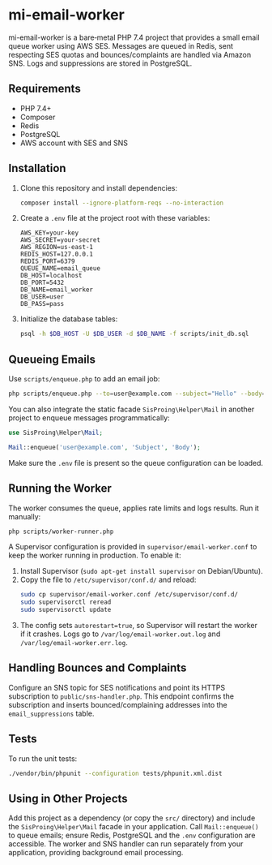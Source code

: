 # mi-email-worker

mi-email-worker is a bare‑metal PHP 7.4 project that provides a small email queue worker using AWS SES. Messages are queued in Redis, sent respecting SES quotas and bounces/complaints are handled via Amazon SNS. Logs and suppressions are stored in PostgreSQL.

## Requirements

- PHP 7.4+
- Composer
- Redis
- PostgreSQL
- AWS account with SES and SNS

## Installation

1. Clone this repository and install dependencies:
   ```bash
   composer install --ignore-platform-reqs --no-interaction
   ```
2. Create a `.env` file at the project root with these variables:
   ```dotenv
   AWS_KEY=your-key
   AWS_SECRET=your-secret
   AWS_REGION=us-east-1
   REDIS_HOST=127.0.0.1
   REDIS_PORT=6379
   QUEUE_NAME=email_queue
   DB_HOST=localhost
   DB_PORT=5432
   DB_NAME=email_worker
   DB_USER=user
   DB_PASS=pass
   ```
3. Initialize the database tables:
   ```bash
   psql -h $DB_HOST -U $DB_USER -d $DB_NAME -f scripts/init_db.sql
   ```

## Queueing Emails

Use `scripts/enqueue.php` to add an email job:
```bash
php scripts/enqueue.php --to=user@example.com --subject="Hello" --body="Test"
```

You can also integrate the static facade `SisProing\Helper\Mail` in another project to enqueue messages programmatically:
```php
use SisProing\Helper\Mail;

Mail::enqueue('user@example.com', 'Subject', 'Body');
```
Make sure the `.env` file is present so the queue configuration can be loaded.

## Running the Worker

The worker consumes the queue, applies rate limits and logs results. Run it manually:
```bash
php scripts/worker-runner.php
```

A Supervisor configuration is provided in `supervisor/email-worker.conf` to keep the worker running in production. To enable it:

1. Install Supervisor (`sudo apt-get install supervisor` on Debian/Ubuntu).
2. Copy the file to `/etc/supervisor/conf.d/` and reload:
   ```bash
   sudo cp supervisor/email-worker.conf /etc/supervisor/conf.d/
   sudo supervisorctl reread
   sudo supervisorctl update
   ```
3. The config sets `autorestart=true`, so Supervisor will restart the worker if it crashes. Logs go to `/var/log/email-worker.out.log` and `/var/log/email-worker.err.log`.


## Handling Bounces and Complaints

Configure an SNS topic for SES notifications and point its HTTPS subscription to `public/sns-handler.php`. This endpoint confirms the subscription and inserts bounced/complaining addresses into the `email_suppressions` table.

## Tests

To run the unit tests:
```bash
./vendor/bin/phpunit --configuration tests/phpunit.xml.dist
```

## Using in Other Projects

Add this project as a dependency (or copy the `src/` directory) and include the `SisProing\Helper\Mail` facade in your application. Call `Mail::enqueue()` to queue emails; ensure Redis, PostgreSQL and the `.env` configuration are accessible. The worker and SNS handler can run separately from your application, providing background email processing.
